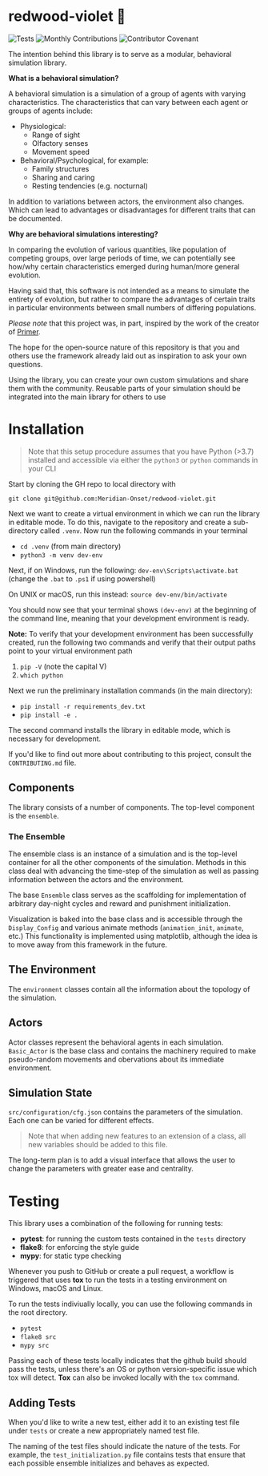 # redwood-violet 🌳
![Tests](https://github.com/Meridian-Onset/redwood-violet/actions/workflows/tests.yml/badge.svg) ![Monthly Contributions](https://img.shields.io/github/commit-activity/m/Meridian-Onset/redwood-violet?label=Commit%20Activity&logo=Github&logoColor=lightgray) ![Contributor Covenant](https://img.shields.io/badge/Contributor%20Covenant-2.1-4baaaa.svg)

The intention behind this library is to serve as a modular, behavioral simulation library.

**What is a behavioral simulation?**

A behavioral simulation is a simulation of a group of agents with varying characteristics. The characteristics that can vary between each agent or groups of agents include:

- Physiological:
  - Range of sight
  - Olfactory senses
  - Movement speed
- Behavioral/Psychological, for example:
  - Family structures
  - Sharing and caring
  - Resting tendencies (e.g. nocturnal)

In addition to variations between actors, the environment also changes. Which can lead to advantages or disadvantages for different traits that can be documented.

**Why are behavioral simulations interesting?**

In comparing the evolution of various quantities, like population of competing groups, over large periods of time, we can potentially see how/why certain characteristics emerged during human/more general evolution.

Having said that, this software is not intended as a means to simulate the entirety of evolution, but rather to compare the advantages of certain traits in particular environments between small numbers of differing populations.

*Please note* that this project was, in part, inspired by the work of the creator of [Primer](https://www.youtube.com/channel/UCKzJFdi57J53Vr_BkTfN3uQ).

The hope for the open-source nature of this repository is that you and others use the framework already laid out as inspiration to ask your own questions.

Using the library, you can create your own custom simulations and share them with the community. Reusable parts of your simulation should be integrated into the main library for others to use

# Installation
>Note that this setup procedure assumes that you have Python (>3.7) installed and accessible via either the `python3` or `python` commands in your CLI

Start by cloning the GH repo to local directory with

`git clone git@github.com:Meridian-Onset/redwood-violet.git`

Next we want to create a virtual environment in which we can run the library in editable mode. To do this, navigate to the repository and create a sub-directory called `.venv`. Now run the following commands in your terminal

- `cd .venv` (from main directory)
- `python3 -m venv dev-env`

Next, if on Windows, run the following:
`dev-env\Scripts\activate.bat` (change the `.bat` to `.ps1` if using powershell)

On UNIX or macOS, run this instead:
`source dev-env/bin/activate`

You should now see that your terminal shows `(dev-env)` at the beginning of the command line, meaning that your development environment is ready.

**Note:** To verify that your development environment has been successfully created, run the following two commands and verify that their output paths point to your virtual environment path
1. `pip -V` (note the capital V)
2. `which python`

Next we run the preliminary installation commands (in the main directory):

- `pip install -r requirements_dev.txt`
- `pip install -e .`

The second command installs the library in editable mode, which is necessary for development.

If you'd like to find out more about contributing to this project, consult the `CONTRIBUTING.md` file.



## Components

The library consists of a number of components. The top-level component is the `ensemble`.

### The Ensemble

The ensemble class is an instance of a simulation and is the top-level container for all the other components of the simulation. Methods in this class deal with advancing the time-step of the simulation as well as passing information between the actors and the environment.

The base `Ensemble` class serves as the scaffolding for implementation of arbitrary day-night cycles and reward and punishment initialization.

Visualization is baked into the base class and is accessible through the `Display_Config` and various animate methods (`animation_init`, `animate`, etc.) This functionality is implemented using matplotlib, although the idea is to move away from this framework in the future.

## The Environment

The `environment` classes contain all the information about the topology of the simulation.

## Actors

Actor classes represent the behavioral agents in each simulation. `Basic_Actor` is the base class and contains the machinery required to make pseudo-random movements and obervations about its immediate environment.

## Simulation State

`src/configuration/cfg.json` contains the parameters of the simulation. Each one can be varied for different effects.

> Note that when adding new features to an extension of a class, all new variables should be added to this file.

The long-term plan is to add a visual interface that allows the user to change the parameters with greater ease and centrality.

# Testing
This library uses a combination of the following for running tests:
- **pytest**: for running the custom tests contained in the `tests` directory
- **flake8**: for enforcing the style guide
- **mypy**: for static type checking

Whenever you push to GitHub or create a pull request, a workflow is triggered that uses **tox** to run the tests in a testing environment on Windows, macOS and Linux.

To run the tests indiviually locally, you can use the following commands in the root directory.
- `pytest`
- `flake8 src`
- `mypy src`

Passing each of these tests locally indicates that the github build should pass the tests, unless there's an OS or python version-specific issue which tox will detect. **Tox** can also be invoked locally with the `tox` command.

## Adding Tests

When you'd like to write a new test, either add it to an existing test file under `tests` or create a new appropriately named test file.

The naming of the test files should indicate the nature of the tests. For example, the `test_initialization.py` file contains tests that ensure that each possible ensemble initializes and behaves as expected.
